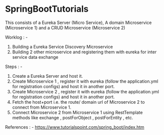 # SpringBootTutorials

This consists of a Eureka Server (Micro Service), A domain Microservice (Microservice 1) and a CRUD Microservice (Microservice 2)

Worklog : - 
1. Building a Eureka Service Discovery Microservice
2. Building 2 other microservice and registering them with eureka for inter service data exchange


Steps : -

1. Create a Eureka Server and host it.
2. Create Microservice 1 , register it with eureka (follow the application.yml for registration configs) and host it in another port.
3. Create Microservice 2 , register it with eureka (follow the application.yml for registration configs) and host it in another port.
4. Fetch the host+port i.e. the route/ domain url of Microservice 2 to connect from Microservice 1.
5. Connect Microservice 2 from Microservice 1 using RestTemplate methods like exchange , postForObject , postForEntity , etc.


References : -
https://www.tutorialspoint.com/spring_boot/index.htm